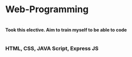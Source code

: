 # Web-Programming
# <h4> Took this elective. Aim to train myself to be able to code <h4>
# <h3> HTML, CSS, JAVA Script, Express JS <h3>
